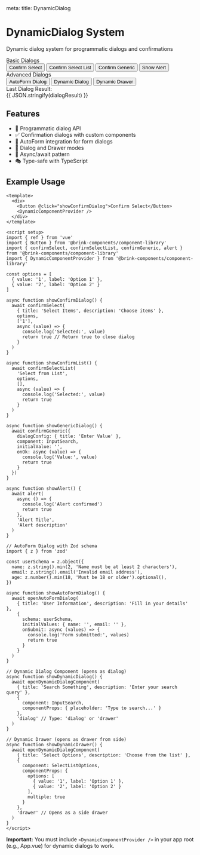 <route lang="yaml">
meta:
  title: DynamicDialog
</route>

<script setup lang="ts">
import { ref } from 'vue'
import { Button } from '../src/components/ui/button'
import InputSearch from '../src/components/InputSearch.vue'
import SelectListOptions from '../src/components/SelectListOptions.vue'
import { type SelectOption } from '../src/components/SelectOptions.vue'
import { confirmSelect, confirmSelectList, confirmGeneric, alert, openAutoFormDialog, openDynamicDialogComponent } from '../src/components/DynamicDialog'
import { z } from 'zod'

// Dynamic Dialog examples
const dialogOptions: SelectOption[] = [
  { value: 'apple', label: 'Apple' },
  { value: 'banana', label: 'Banana' },
  { value: 'cherry', label: 'Cherry' },
  { value: 'date', label: 'Date' },
]

const dialogResult = ref<any>(null)

async function handleConfirmSelect() {
  await confirmSelect(
    { title: 'Select Fruits', description: 'Choose your favorite fruits' },
    dialogOptions,
    ['apple', 'banana'],
    async (value) => {
      dialogResult.value = value
      console.log('Selected:', value)
      return true
    }
  )
}

async function handleConfirmSelectList() {
  await confirmSelectList(
    { title: 'Select Items', description: 'Choose items from the list' },
    dialogOptions,
    ['apple'],
    async (value) => {
      dialogResult.value = value
      console.log('Selected:', value)
      return true
    }
  )
}

async function handleConfirmGeneric() {
  await confirmGeneric({
    dialogConfig: { title: 'Enter Value', description: 'Type something' },
    component: InputSearch,
    initialValue: '',
    onOk: async (value) => {
      dialogResult.value = value
      console.log('Entered:', value)
      return true
    }
  })
}

async function handleAlert() {
  await alert(
    async () => {
      console.log('Alert confirmed')
      return true
    },
    'Alert',
    'This is an alert message'
  )
}

// AutoForm Dialog example
const userSchema = z.object({
  name: z.string().min(2, 'Name must be at least 2 characters'),
  email: z.string().email('Invalid email address'),
  age: z.number().min(18, 'Must be 18 or older').optional(),
})

async function handleAutoFormDialog() {
  await openAutoFormDialog(
    { title: 'User Information', description: 'Fill in your details' },
    {
      schema: userSchema,
      initialValues: { name: '', email: '' },
      onSubmit: async (values) => {
        dialogResult.value = values
        console.log('Form submitted:', values)
        return true
      }
    }
  )
}

// Dynamic Dialog Component example
async function handleDynamicDialog() {
  await openDynamicDialogComponent(
    { title: 'Search Something', description: 'Enter your search query' },
    {
      component: InputSearch,
      componentProps: { placeholder: 'Type to search...' }
    },
    'dialog'
  )
}

// Dynamic Drawer example
async function handleDynamicDrawer() {
  await openDynamicDialogComponent(
    { title: 'Select Options', description: 'Choose from the list below' },
    {
      component: SelectListOptions,
      componentProps: {
        options: dialogOptions,
        multiple: true
      }
    },
    'drawer'
  )
}
</script>

<div class="p-8">
<div class="max-w-4xl mx-auto space-y-12 prose dark:prose-invert prose-headings:text-foreground prose-p:text-muted-foreground">

# DynamicDialog System

Dynamic dialog system for programmatic dialogs and confirmations

<div class="space-y-4 not-prose">
<div class="space-y-2">
<div class="text-sm font-medium">Basic Dialogs</div>
<div class="flex flex-wrap gap-2">
<Button @click="handleConfirmSelect" variant="default">Confirm Select</Button>
<Button @click="handleConfirmSelectList" variant="default">Confirm Select List</Button>
<Button @click="handleConfirmGeneric" variant="default">Confirm Generic</Button>
<Button @click="handleAlert" variant="destructive">Show Alert</Button>
</div>
</div>

<div class="space-y-2">
<div class="text-sm font-medium">Advanced Dialogs</div>
<div class="flex flex-wrap gap-2">
<Button @click="handleAutoFormDialog" variant="secondary">AutoForm Dialog</Button>
<Button @click="handleDynamicDialog" variant="secondary">Dynamic Dialog</Button>
<Button @click="handleDynamicDrawer" variant="outline">Dynamic Drawer</Button>
</div>
</div>

<div v-if="dialogResult" class="space-y-2">
<div class="text-sm font-medium">Last Dialog Result:</div>
<div class="text-sm text-muted-foreground bg-muted p-2 rounded">{{ JSON.stringify(dialogResult) }}</div>
</div>
</div>

## Features

- 🎯 Programmatic dialog API
- ✅ Confirmation dialogs with custom components
- 📝 AutoForm integration for form dialogs
- 🎨 Dialog and Drawer modes
- 🔄 Async/await pattern
- 🎭 Type-safe with TypeScript

## Example Usage

```vue
<template>
  <div>
    <Button @click="showConfirmDialog">Confirm Select</Button>
    <DynamicComponentProvider />
  </div>
</template>

<script setup>
import { ref } from 'vue'
import { Button } from '@brink-components/component-library'
import { confirmSelect, confirmSelectList, confirmGeneric, alert } from '@brink-components/component-library'
import { DynamicComponentProvider } from '@brink-components/component-library'

const options = [
  { value: '1', label: 'Option 1' },
  { value: '2', label: 'Option 2' }
]

async function showConfirmDialog() {
  await confirmSelect(
    { title: 'Select Items', description: 'Choose items' },
    options,
    ['1'],
    async (value) => {
      console.log('Selected:', value)
      return true // Return true to close dialog
    }
  )
}

async function showConfirmList() {
  await confirmSelectList(
    'Select from List',
    options,
    [],
    async (value) => {
      console.log('Selected:', value)
      return true
    }
  )
}

async function showGenericDialog() {
  await confirmGeneric({
    dialogConfig: { title: 'Enter Value' },
    component: InputSearch,
    initialValue: '',
    onOk: async (value) => {
      console.log('Value:', value)
      return true
    }
  })
}

async function showAlert() {
  await alert(
    async () => {
      console.log('Alert confirmed')
      return true
    },
    'Alert Title',
    'Alert description'
  )
}

// AutoForm Dialog with Zod schema
import { z } from 'zod'

const userSchema = z.object({
  name: z.string().min(2, 'Name must be at least 2 characters'),
  email: z.string().email('Invalid email address'),
  age: z.number().min(18, 'Must be 18 or older').optional(),
})

async function showAutoFormDialog() {
  await openAutoFormDialog(
    { title: 'User Information', description: 'Fill in your details' },
    {
      schema: userSchema,
      initialValues: { name: '', email: '' },
      onSubmit: async (values) => {
        console.log('Form submitted:', values)
        return true
      }
    }
  )
}

// Dynamic Dialog Component (opens as dialog)
async function showDynamicDialog() {
  await openDynamicDialogComponent(
    { title: 'Search Something', description: 'Enter your search query' },
    {
      component: InputSearch,
      componentProps: { placeholder: 'Type to search...' }
    },
    'dialog' // Type: 'dialog' or 'drawer'
  )
}

// Dynamic Drawer (opens as drawer from side)
async function showDynamicDrawer() {
  await openDynamicDialogComponent(
    { title: 'Select Options', description: 'Choose from the list' },
    {
      component: SelectListOptions,
      componentProps: {
        options: [
          { value: '1', label: 'Option 1' },
          { value: '2', label: 'Option 2' }
        ],
        multiple: true
      }
    },
    'drawer' // Opens as a side drawer
  )
}
</script>
```

**Important:** You must include `<DynamicComponentProvider />` in your app root (e.g., App.vue) for dynamic dialogs to work.

</div>
</div>

